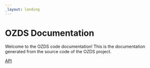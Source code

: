 ```yaml
---
_layout: landing
---
```


# OZDS Documentation

Welcome to the OZDS code documentation! This is the documentation generated from
the source code of the OZDS project.

<a href="/code/api/Ozds.html">API</a>
